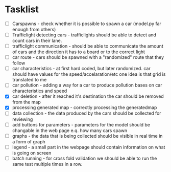 # Tasklist
- [ ] Carspawns - check whether it is possible to spawn a car (model.py far enough from others)
- [ ] Trafficlight detecting cars - trafficlights should be able to detect and count cars in their lane.
- [ ] trafficlight communication - should be able to communicate the amount of cars and the direction it has to a board or to the correct light
- [ ] car route - cars should be spawned with a "randomized" route that they follow
- [ ] car characteristics - at first hard coded, but later randomized. car should have values for the speed/accelaration/etc one idea is that grid is translated to me
- [ ] car pollution - adding a way for a car to produce pollution bases on car characteristics and speed
- [x] car deletion - after it reached it's destination the car should be removed from the map
- [x] processing generated map - correctly processing the generatedmap
- [ ] data collection - the data produced by the cars should be collected for reviewing
- [ ] add buttons for parameters - parameters for the model should be changable in the web page e.q. how many cars spawn
- [ ] graphs - the data that is being collected should be visible in real time in a form of graph
- [ ] legend - a small part in the webpage should contain information on what is going on screen
- [ ] batch running - for cross fold validation we should be able to run the same test multiple times in a row.